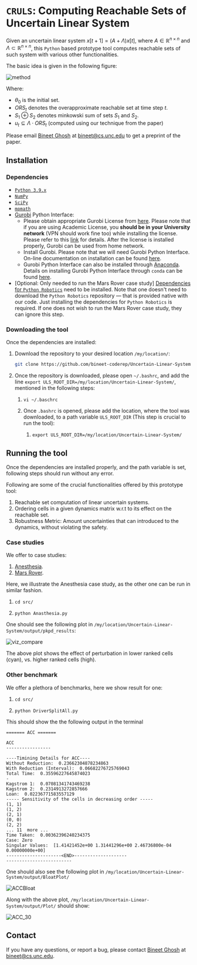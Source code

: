 # `CRULS`: Computing Reachable Sets of Uncertain Linear System
Given an uncertain linear system $x[t+1] = (A+ \Lambda) x[t]$, where $A \in \mathbb{R}^{n \times n}$ and $\Lambda \subset \mathbb{R}^{n \times n}$, this `Python` based prototype tool computes reachable sets of such system with various other functionalities.

The basic idea is given in the following figure:

![method](method.png)

Where:

* $\theta_0$ is the initial set.
* $ORS_t$ denotes the overapproximate reachable set at time step $t$.
* $S_1 \oplus S_2$ denotes minkowski sum of sets $S_1$ and $S_2$. 
* $u_t \subseteq \Lambda \cdot ORS_t$ (computed using our technique from the paper)

Please email [Bineet Ghosh](https://www.cs.unc.edu/~bineet/) at bineet@cs.unc.edu to get a preprint of the paper.

## Installation 

### Dependencies

* [`Python 3.9.x`](https://www.python.org/)
* [`NumPy`](https://numpy.org/)
* [`SciPy`](https://scipy.org/)
* [`mpmath`](https://mpmath.org/)
* [Gurobi](https://www.gurobi.com/) Python Interface:
  * Please obtain appropriate Gurobi License from [here](http://www.gurobi.com/downloads/licenses/license-center). Please note that if you are using Academic License, you **should be in your University network** (VPN should work fine too) while installing the license. Please refer to this [link](https://www.gurobi.com/documentation/8.1/quickstart_windows/academic_validation.html) for details. After the license is installed properly, Gurobi can be used from home network.
  * Install Gurobi. Please note that we will need Gurobi Python Interface. On-line documentation on installation can be found [here](http://www.gurobi.com/documentation/).
  * Gurobi Python Interface can also be installed through [Anaconda](https://www.anaconda.com/). Details on installing Gurobi Python Interface through `conda` can be found [here](https://www.gurobi.com/documentation/8.1/quickstart_mac/installing_the_anaconda_py.html#section:Anaconda).
* [Optional: Only needed to run the Mars Rover case study] [Dependencies for `Python Robotics`](https://github.com/AtsushiSakai/PythonRobotics#requirements) need to be installed. Note that one doesn't need to download the `Python Robotics` repository — that is provided native with our code. Just installing the dependencies for `Python Robotics` is required. If one does not wish to run the Mars Rover case study, they can ignore this step.

### Downloading the tool

Once the dependencies are installed:

1. Download the repository to your desired location `/my/location/`:

   ```sh
   git clone https://github.com/bineet-coderep/Uncertain-Linear-System.git
   ```

2. Once the repository is downloaded, please open `~/.bashrc`, and add the line `export ULS_ROOT_DIR=/my/location/Uncertain-Linear-System/`, mentioned in the following steps:

   1. ```shell
      vi ~/.baschrc
      ```

   2. Once `.bashrc` is opened, please add the location, where the tool was downloaded, to a path variable `ULS_ROOT_DIR` (This step is crucial to run the tool):

      1. ```shell
         export ULS_ROOT_DIR=/my/location/Uncertain-Linear-System/
         ```

## Running the tool

Once the dependencies are installed properly, and the path variable is set, following steps should run without any error.

Following are some of the crucial functionalities offered by this prototype tool:

1. Reachable set computation of linear uncertain systems.
2. Ordering cells in a given dynamics matrix w.r.t to its effect on the reachable set.
3. Robustness Metric: Amount uncertainties that can introduced to the dynamics, without violating the safety.

### Case studies

We offer to case studies:

1. [Anesthesia](https://cps-vo.org/node/12111).
2. [Mars Rover](https://arxiv.org/abs/2108.01235).

Here, we illustrate the Anesthesia case study, as the other one can be run in similar fashion.

1. ```shell
   cd src/
   ```

2. ```shell
   python Anasthesia.py
   ```

One should see the following plot in `/my/location/Uncertain-Linear-System/output/pkpd_results`:

![viz_compare](viz_compare.png)

The above plot shows the effect of perturbation in lower ranked cells (cyan), vs. higher ranked cells (high).

### Other benchmark

We offer a plethora of benchmarks, here we show result for one:

1. ```shell
   cd src/
   ```

2. ```shell
   python DriverSplitAll.py
   ```

This should show the the following output in the terminal

```shell
======= ACC =======

ACC
-----------------

----Timining Details for ACC----
Without Reduction:  0.23662304878234863
With Reduction (Interval):  0.06682276725769043
Total Time:  0.35596227645874023
-
Kagstrom 1:  0.07081341743469238
Kagstrom 2:  0.2314913272857666
Loan:  0.02236771583557129
----- Sensitivity of the cells in decreasing order -----
(1, 1)
(1, 2)
(2, 1)
(0, 0)
(2, 2)
... 11  more ...
Time Taken:  0.00362396240234375
Case: Zero
Singular Values:  [1.41421452e+00 1.31441296e+00 2.46736800e-04 0.00000000e+00]
---------------------<END>--------------------
-------------------------

```

One should also see the following plot in `/my/location/Uncertain-Linear-System/output/BloatPlot/`

![ACCBloat](ACCBloat.png)

Along with the above plot, `/my/location/Uncertain-Linear-System/output/Plot/` should show:

![ACC_30](ACC_30.png)

## Contact

If you have any questions, or report a bug, please contact [Bineet Ghosh](https://www.cs.unc.edu/~bineet/) at bineet@cs.unc.edu.

